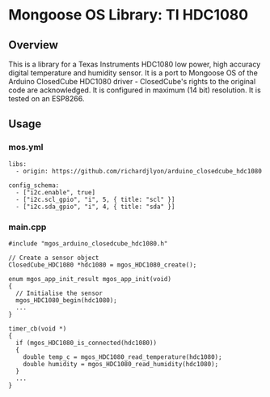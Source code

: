 # Mongoose OS Library: TI HDC1080

## Overview

This is a library for a Texas Instruments HDC1080 low power, high accuracy digital temperature and humidity sensor. It is a port to Mongoose OS of the Arduino ClosedCube HDC1080 driver - ClosedCube's rights to the original code are acknowledged. It is configured in maximum (14 bit) resolution. It is tested on an ESP8266.

## Usage

### mos.yml

```
libs:
  - origin: https://github.com/richardjlyon/arduino_closedcube_hdc1080

config_schema:
  - ["i2c.enable", true]
  - ["i2c.scl_gpio", "i", 5, { title: "scl" }]
  - ["i2c.sda_gpio", "i", 4, { title: "sda" }]
```

### main.cpp

```
#include "mgos_arduino_closedcube_hdc1080.h"

// Create a sensor object
ClosedCube_HDC1080 *hdc1080 = mgos_HDC1080_create();

enum mgos_app_init_result mgos_app_init(void)
{
  // Initialise the sensor
  mgos_HDC1080_begin(hdc1080);
  ...
}

timer_cb(void *)
{
  if (mgos_HDC1080_is_connected(hdc1080))
  {
    double temp_c = mgos_HDC1080_read_temperature(hdc1080);
    double humidity = mgos_HDC1080_read_humidity(hdc1080);
  }
  ...
}
```
